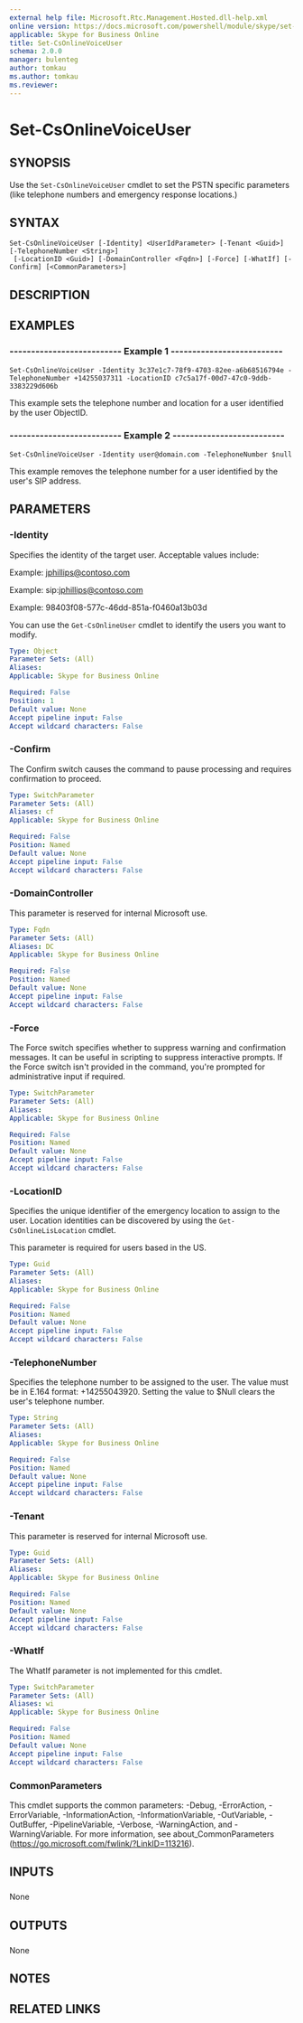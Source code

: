 ```yaml
---
external help file: Microsoft.Rtc.Management.Hosted.dll-help.xml 
online version: https://docs.microsoft.com/powershell/module/skype/set-csonlinevoiceuser
applicable: Skype for Business Online
title: Set-CsOnlineVoiceUser
schema: 2.0.0
manager: bulenteg
author: tomkau
ms.author: tomkau
ms.reviewer:
---
```


# Set-CsOnlineVoiceUser

## SYNOPSIS
Use the `Set-CsOnlineVoiceUser` cmdlet to set the PSTN specific parameters (like telephone numbers and emergency response locations.)

## SYNTAX

```
Set-CsOnlineVoiceUser [-Identity] <UserIdParameter> [-Tenant <Guid>] [-TelephoneNumber <String>]
 [-LocationID <Guid>] [-DomainController <Fqdn>] [-Force] [-WhatIf] [-Confirm] [<CommonParameters>]
```

## DESCRIPTION

## EXAMPLES

### -------------------------- Example 1 --------------------------
```
Set-CsOnlineVoiceUser -Identity 3c37e1c7-78f9-4703-82ee-a6b68516794e -TelephoneNumber +14255037311 -LocationID c7c5a17f-00d7-47c0-9ddb-3383229d606b
```

This example sets the telephone number and location for a user identified by the user ObjectID.

### -------------------------- Example 2 --------------------------
```
Set-CsOnlineVoiceUser -Identity user@domain.com -TelephoneNumber $null
```

This example removes the telephone number for a user identified by the user's SIP address.

## PARAMETERS

### -Identity
Specifies the identity of the target user.
Acceptable values include:

Example: jphillips@contoso.com

Example: sip:jphillips@contoso.com

Example: 98403f08-577c-46dd-851a-f0460a13b03d

You can use the `Get-CsOnlineUser` cmdlet to identify the users you want to modify.

```yaml
Type: Object
Parameter Sets: (All)
Aliases: 
Applicable: Skype for Business Online

Required: False
Position: 1
Default value: None
Accept pipeline input: False
Accept wildcard characters: False
```

### -Confirm
The Confirm switch causes the command to pause processing and requires confirmation to proceed.

```yaml
Type: SwitchParameter
Parameter Sets: (All)
Aliases: cf
Applicable: Skype for Business Online

Required: False
Position: Named
Default value: None
Accept pipeline input: False
Accept wildcard characters: False
```

### -DomainController
This parameter is reserved for internal Microsoft use.

```yaml
Type: Fqdn
Parameter Sets: (All)
Aliases: DC
Applicable: Skype for Business Online

Required: False
Position: Named
Default value: None
Accept pipeline input: False
Accept wildcard characters: False
```

### -Force
The Force switch specifies whether to suppress warning and confirmation messages.
It can be useful in scripting to suppress interactive prompts.
If the Force switch isn't provided in the command, you're prompted for administrative input if required.

```yaml
Type: SwitchParameter
Parameter Sets: (All)
Aliases: 
Applicable: Skype for Business Online

Required: False
Position: Named
Default value: None
Accept pipeline input: False
Accept wildcard characters: False
```

### -LocationID
Specifies the unique identifier of the emergency location to assign to the user.
Location identities can be discovered by using the `Get-CsOnlineLisLocation` cmdlet.

This parameter is required for users based in the US.

```yaml
Type: Guid
Parameter Sets: (All)
Aliases: 
Applicable: Skype for Business Online

Required: False
Position: Named
Default value: None
Accept pipeline input: False
Accept wildcard characters: False
```

### -TelephoneNumber
Specifies the telephone number to be assigned to the user.
The value must be in E.164 format: +14255043920.
Setting the value to $Null clears the user's telephone number.

```yaml
Type: String
Parameter Sets: (All)
Aliases: 
Applicable: Skype for Business Online

Required: False
Position: Named
Default value: None
Accept pipeline input: False
Accept wildcard characters: False
```

### -Tenant
This parameter is reserved for internal Microsoft use.

```yaml
Type: Guid
Parameter Sets: (All)
Aliases: 
Applicable: Skype for Business Online

Required: False
Position: Named
Default value: None
Accept pipeline input: False
Accept wildcard characters: False
```

### -WhatIf
The WhatIf parameter is not implemented for this cmdlet.

```yaml
Type: SwitchParameter
Parameter Sets: (All)
Aliases: wi
Applicable: Skype for Business Online

Required: False
Position: Named
Default value: None
Accept pipeline input: False
Accept wildcard characters: False
```

### CommonParameters
This cmdlet supports the common parameters: -Debug, -ErrorAction, -ErrorVariable, -InformationAction, -InformationVariable, -OutVariable, -OutBuffer, -PipelineVariable, -Verbose, -WarningAction, and -WarningVariable. For more information, see about_CommonParameters (https://go.microsoft.com/fwlink/?LinkID=113216).

## INPUTS

###  
None

## OUTPUTS

###  
None

## NOTES

## RELATED LINKS

